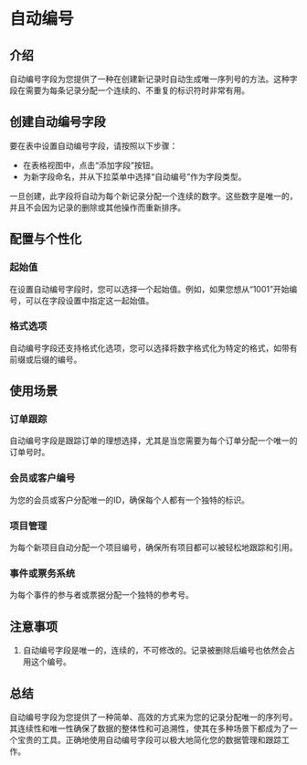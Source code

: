 # 自动编号

## 介绍

自动编号字段为您提供了一种在创建新记录时自动生成唯一序列号的方法。这种字段在需要为每条记录分配一个连续的、不重复的标识符时非常有用。

## 创建自动编号字段

要在表中设置自动编号字段，请按照以下步骤：

- 在表格视图中，点击“添加字段”按钮。
- 为新字段命名，并从下拉菜单中选择“自动编号”作为字段类型。

一旦创建，此字段将自动为每个新记录分配一个连续的数字。这些数字是唯一的，并且不会因为记录的删除或其他操作而重新排序。

## 配置与个性化

### 起始值

在设置自动编号字段时，您可以选择一个起始值。例如，如果您想从“1001”开始编号，可以在字段设置中指定这一起始值。

### 格式选项

自动编号字段还支持格式化选项，您可以选择将数字格式化为特定的格式，如带有前缀或后缀的编号。

## 使用场景

### 订单跟踪

自动编号字段是跟踪订单的理想选择，尤其是当您需要为每个订单分配一个唯一的订单号时。

### 会员或客户编号

为您的会员或客户分配唯一的ID，确保每个人都有一个独特的标识。

### 项目管理

为每个新项目自动分配一个项目编号，确保所有项目都可以被轻松地跟踪和引用。

### 事件或票务系统

为每个事件的参与者或票据分配一个独特的参考号。

## 注意事项

1. 自动编号字段是唯一的，连续的，不可修改的。记录被删除后编号也依然会占用这个编号。

## 总结

自动编号字段为您提供了一种简单、高效的方式来为您的记录分配唯一的序列号。其连续性和唯一性确保了数据的整体性和可追溯性，使其在多种场景下都成为了一个宝贵的工具。正确地使用自动编号字段可以极大地简化您的数据管理和跟踪工作。
